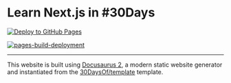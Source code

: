 # Learn Next.js in #30Days 

[![Deploy to GitHub Pages](https://github.com/30DaysOf/nextjs/actions/workflows/deploy.yml/badge.svg)](https://github.com/30DaysOf/nextjs/actions/workflows/deploy.yml)

[![pages-build-deployment](https://github.com/30DaysOf/nextjs/actions/workflows/pages/pages-build-deployment/badge.svg)](https://github.com/30DaysOf/nextjs/actions/workflows/pages/pages-build-deployment)

---

This website is built using [Docusaurus 2](https://docusaurus.io/), a modern static website generator and instantiated from the [30DaysOf/template](https://github.com/30DaysOf/template) template.